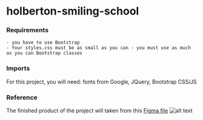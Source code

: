 # holberton-smiling-school

### Requirements
    - you have to use Bootstrap
    - Your styles.css must be as small as you can - you must use as much as you can Bootstrap classes

### Imports
For this project, you will need: fonts from Google, JQuery, Bootstrap CSS/JS


### Reference

The finished product of the project will taken from this [Figma file](https://www.figma.com/file/naK8gNgMoj6N7zsq4WtSRF/Homepage-(Copy))
![alt text](	https://holbertonintranet.s3.amazonaws.com/uploads…60050153a4e221506b583a909e59b00642f671f1f7a7038b5)

